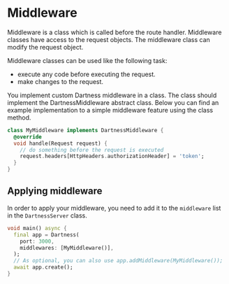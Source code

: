 # Middleware

Middleware is a class which is called before the route handler. Middleware classes have access to the request
objects. The middleware class can modify the request object.

Middleware classes can be used like the following task:

- execute any code before executing the request.
- make changes to the request.

You implement custom Dartness middleware in a class. The class should implement the DartnessMiddleware abstract class.
Below you can find an example implementation to a simple middleware feature using the class method.

```dart
class MyMiddleware implements DartnessMiddleware {
  @override
  void handle(Request request) {
    // do something before the request is executed
    request.headers[HttpHeaders.authorizationHeader] = 'token';
  }
}
```

## Applying middleware

In order to apply your middleware, you need to add it to the `middleware` list in the `DartnessServer` class.

```dart
void main() async {
  final app = Dartness(
    port: 3000,
    middlewares: [MyMiddleware()],
  );
  // As optional, you can also use app.addMiddleware(MyMiddleware());
  await app.create();
}
```